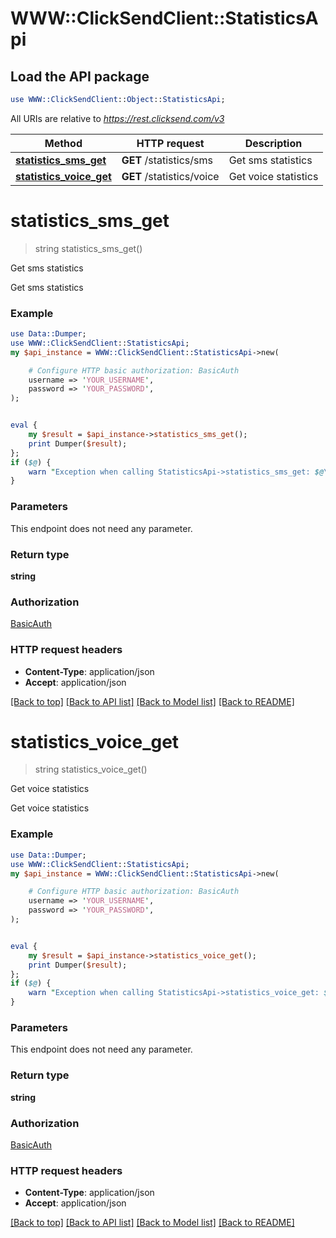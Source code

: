 # WWW::ClickSendClient::StatisticsApi

## Load the API package
```perl
use WWW::ClickSendClient::Object::StatisticsApi;
```

All URIs are relative to *https://rest.clicksend.com/v3*

Method | HTTP request | Description
------------- | ------------- | -------------
[**statistics_sms_get**](StatisticsApi.md#statistics_sms_get) | **GET** /statistics/sms | Get sms statistics
[**statistics_voice_get**](StatisticsApi.md#statistics_voice_get) | **GET** /statistics/voice | Get voice statistics


# **statistics_sms_get**
> string statistics_sms_get()

Get sms statistics

Get sms statistics

### Example 
```perl
use Data::Dumper;
use WWW::ClickSendClient::StatisticsApi;
my $api_instance = WWW::ClickSendClient::StatisticsApi->new(

    # Configure HTTP basic authorization: BasicAuth
    username => 'YOUR_USERNAME',
    password => 'YOUR_PASSWORD',
);


eval { 
    my $result = $api_instance->statistics_sms_get();
    print Dumper($result);
};
if ($@) {
    warn "Exception when calling StatisticsApi->statistics_sms_get: $@\n";
}
```

### Parameters
This endpoint does not need any parameter.

### Return type

**string**

### Authorization

[BasicAuth](../README.md#BasicAuth)

### HTTP request headers

 - **Content-Type**: application/json
 - **Accept**: application/json

[[Back to top]](#) [[Back to API list]](../README.md#documentation-for-api-endpoints) [[Back to Model list]](../README.md#documentation-for-models) [[Back to README]](../README.md)

# **statistics_voice_get**
> string statistics_voice_get()

Get voice statistics

Get voice statistics

### Example 
```perl
use Data::Dumper;
use WWW::ClickSendClient::StatisticsApi;
my $api_instance = WWW::ClickSendClient::StatisticsApi->new(

    # Configure HTTP basic authorization: BasicAuth
    username => 'YOUR_USERNAME',
    password => 'YOUR_PASSWORD',
);


eval { 
    my $result = $api_instance->statistics_voice_get();
    print Dumper($result);
};
if ($@) {
    warn "Exception when calling StatisticsApi->statistics_voice_get: $@\n";
}
```

### Parameters
This endpoint does not need any parameter.

### Return type

**string**

### Authorization

[BasicAuth](../README.md#BasicAuth)

### HTTP request headers

 - **Content-Type**: application/json
 - **Accept**: application/json

[[Back to top]](#) [[Back to API list]](../README.md#documentation-for-api-endpoints) [[Back to Model list]](../README.md#documentation-for-models) [[Back to README]](../README.md)

